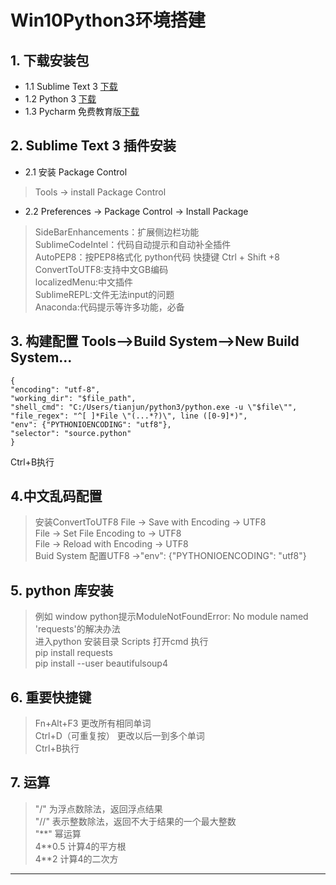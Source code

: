 # Win10Python3环境搭建

## 1. 下载安装包

- 1.1 Sublime Text 3 [下载][st3]
- 1.2 Python 3 [下载][py3]
- 1.3 Pycharm 免费教育版[下载][edu]

## 2. Sublime Text 3 插件安装

- 2.1 安装 Package Control  
> Tools -> install Package Control

- 2.2 Preferences -> Package Control -> Install Package

> SideBarEnhancements：扩展侧边栏功能  
SublimeCodeIntel：代码自动提示和自动补全插件  
AutoPEP8：按PEP8格式化 python代码 快捷键 Ctrl + Shift +8  
ConvertToUTF8:支持中文GB编码  
localizedMenu:中文插件  
SublimeREPL:文件无法input的问题  
Anaconda:代码提示等许多功能，必备

## 3. 构建配置 Tools-->Build System-->New Build System... 

```
{
"encoding": "utf-8",
"working_dir": "$file_path",
"shell_cmd": "C:/Users/tianjun/python3/python.exe -u \"$file\"", 
"file_regex": "^[ ]*File \"(...*?)\", line ([0-9]*)",
"env": {"PYTHONIOENCODING": "utf8"}, 
"selector": "source.python"
}
```
Ctrl+B执行  

## 4.中文乱码配置

> 安装ConvertToUTF8
File -> Save with Encoding -> UTF8    
File -> Set File Encoding to -> UTF8    
File -> Reload with Encoding -> UTF8  
Buid System 配置UTF8 ->"env": {"PYTHONIOENCODING": "utf8"}


## 5. python 库安装
> 例如 window python提示ModuleNotFoundError: No module named 'requests'的解决办法  
进入python 安装目录 Scripts 打开cmd 执行  
pip install requests  
pip install --user beautifulsoup4  


## 6. 重要快捷键

> Fn+Alt+F3 更改所有相同单词  
Ctrl+D（可重复按） 更改以后一到多个单词  
Ctrl+B执行  


## 7. 运算

> "/" 为浮点数除法，返回浮点结果  
"//" 表示整数除法，返回不大于结果的一个最大整数  
"\*\*" 幂运算   
4\*\*0.5 计算4的平方根   
4\*\*2 计算4的二次方  


---
[st3]:http://www.sublimetext.cn/3
[py3]:https://www.python.org/downloads/
[edu]:https://www.jetbrains.com/pycharm-edu/
